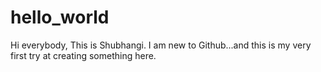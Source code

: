# hello_world

Hi everybody,
This is Shubhangi. I am new to Github...and this is my very first try at creating something here.
